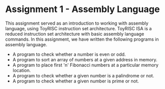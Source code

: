 # Assignment 1 - Assembly Language

This assignment served as an introduction to working with assembly language, using ToyRISC instruction set architecture. ToyRISC ISA is a reduced instruction set architecture with basic assembly language commands. In this assignment, we have written the following programs in assembly language.

* A program to check whether a number is even or odd.
* A program to sort an array of numbers at a given address in memory.
* A program to place first 'n' Fibonacci numbers at a particular memory location.
* A program to check whether a given number is a palindrome or not.
* A program to check whether a given number is prime or not.
